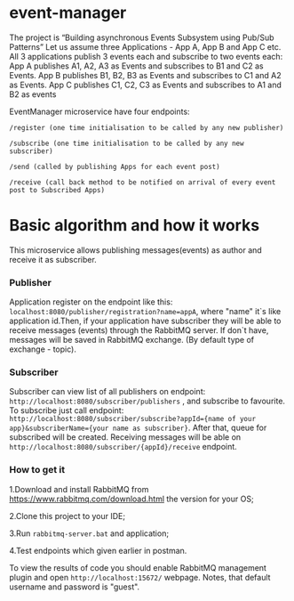 # event-manager
The project is “Building asynchronous Events Subsystem using Pub/Sub
Patterns”
Let us assume three Applications - App A, App B and App C etc.
All 3 applications publish 3 events each and subscribe to two events each:
App A publishes A1, A2, A3 as Events and subscribes to B1 and C2 as Events.
App B publishes B1, B2, B3 as Events and subscribes to C1 and A2 as Events.
App C publishes C1, C2, C3 as Events and subscribes to A1 and B2 as events

EventManager microservice have four
endpoints:

`/register (one time initialisation to be called by any new publisher)`

`/subscribe (one time initialisation to be called by any new subscriber)`

`/send (called by publishing Apps for each event post)`

`/receive (call back method to be notified on arrival of every event post to Subscribed Apps)`
# Basic algorithm and how it works
This microservice allows publishing messages(events) as author and receive it as subscriber. 
### Publisher
Application register on the endpoint like this:
`localhost:8080/publisher/registration?name=appA`,
where "name"  it\`s like application id.Then, if your application have subscriber they will be able to receive messages (events) through the RabbitMQ server. If don`t have, messages will be saved in RabbitMQ exchange. 
(By default type of exchange - topic). 
### Subscriber
Subscriber can view list of all publishers on endpoint: 
`http://localhost:8080/subscriber/publishers` ,
and subscribe to favourite. To subscribe just call endpoint: 
`http://localhost:8080/subscriber/subscribe?appId={name of your app}&subscriberName={your name as subscriber}`.
After that, queue for subscribed will be created. Receiving messages will be able on
`http://localhost:8080/subscriber/{appId}/receive` endpoint.

### How to get it
1.Download and install RabbitMQ from https://www.rabbitmq.com/download.html the version for your OS;

2.Clone this project to your IDE;

3.Run `rabbitmq-server.bat` and application;

4.Test endpoints which given earlier in postman.

To view the results of code you should enable RabbitMQ management plugin and open `http://localhost:15672/` webpage.
Notes, that default username and password is "guest". 